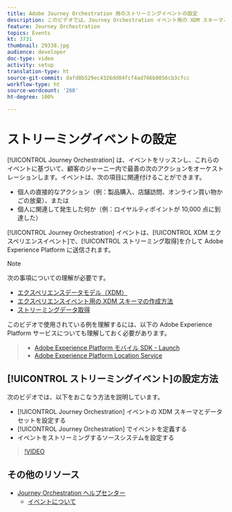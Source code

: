 ```yaml
---
title: Adobe Journey Orchestration 用のストリーミングイベントの設定
description: このビデオでは、Journey Orchestration イベント用の XDM スキーマとデータセットの設定方法、Journey Orchestration でのイベントの定義方法、イベントをストリーミングするソースシステムの設定方法について説明します
feature: Journey Orchestration
topics: Events
kt: 3731
thumbnail: 29338.jpg
audience: developer
doc-type: video
activity: setup
translation-type: ht
source-git-commit: dafd8b529ec4326dd04fcf4ad766b0856cb3cfcc
workflow-type: ht
source-wordcount: '268'
ht-degree: 100%

---
```



# ストリーミングイベントの設定

[!UICONTROL Journey Orchestration] は、イベントをリッスンし、これらのイベントに基づいて、顧客のジャーニー内で最善の次のアクションをオーケストレーションします。イベントは、次の項目に関連付けることができます。

* 個人の直接的なアクション（例：製品購入、店舗訪問、オンライン買い物かごの放棄）、または
* 個人に関連して発生した何か（例：ロイヤルティポイントが 10,000 点に到達した）

[!UICONTROL Journey Orchestration] イベントは、[!UICONTROL XDM エクスペリエンスイベント]で、[!UICONTROL ストリーミング取得]を介して Adobe Experience Platform に送信されます。

>[!NOTE]
>
>次の事項についての理解が必要です。
>
>* [エクスペリエンスデータモデル（XDM）
](https://experienceleague.adobe.com/docs/platform-learn/tutorials/schemas/understanding-the-xdm-system-and-experience-data-model.html?lang=ja#schemas)
>* [エクスペリエンスイベント用の XDM スキーマの作成方法](https://experienceleague.adobe.com/docs/platform-learn/tutorials/schemas/create-your-first-schema-with-out-of-the-box-components.html?lang=ja#schemas)
>* [ストリーミングデータ取得](https://experienceleague.adobe.com/docs/platform-learn/tutorials/data-ingestion/understanding-streaming-ingestion.html?lang=ja#data-ingestion)
>
>
このビデオで使用されている例を理解するには、以下の Adobe Experience Platform サービスについても理解しておく必要があります。
>
>* [Adobe Experience Platform モバイル SDK - Launch](https://experienceleague.adobe.com/docs/mobile-sdk-learn/tutorials/fundamentals/understanding-the-mobile-sdks.html?lang=ja#fundamentals)
>* [Adobe Experience Platform Location Service](https://docs.adobe.com/content/help/ja-JP/places/using/home.html)


## [!UICONTROL ストリーミングイベント]の設定方法

次のビデオでは、以下をおこなう方法を説明しています。

* [!UICONTROL Journey Orchestration] イベントの XDM スキーマとデータセットを設定する
* [!UICONTROL Journey Orchestration] でイベントを定義する
* イベントをストリーミングするソースシステムを設定する

>[!VIDEO](https://video.tv.adobe.com/v/29338?quality=12&captions=jpn)

## その他のリソース

* [Journey Orchestration ヘルプセンター](https://docs.adobe.com/content/help/ja-JP/journeys/using/journey-orchestration-home.html)
   * [イベントについて](https://experienceleague.adobe.com/docs/journeys/using/events-journeys/about-events/about-events.html?lang=ja#events-journeys)
